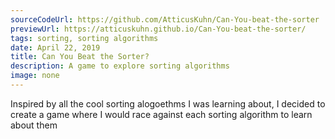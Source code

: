 ```yaml
---
sourceCodeUrl: https://github.com/AtticusKuhn/Can-You-beat-the-sorter
previewUrl: https://atticuskuhn.github.io/Can-You-beat-the-sorter/
tags: sorting, sorting algorithms
date: April 22, 2019
title: Can You Beat the Sorter?
description: A game to explore sorting algorithms
image: none
---
```

Inspired by all the cool sorting alogoethms I was learning about, I decided
to create a game where I would race against each sorting algorithm to learn about them

